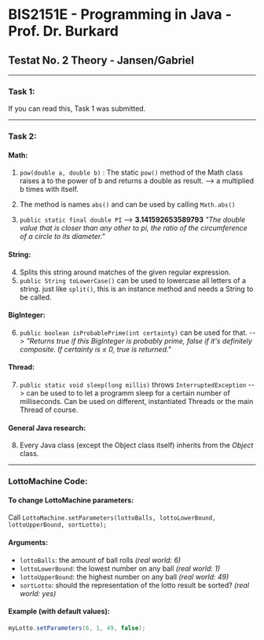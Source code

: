 # **BIS2151E** - Programming in Java - Prof. Dr. Burkard
## **Testat No. 2 Theory** - Jansen/Gabriel

---

### **Task 1:**  
If you can read this, Task 1 was submitted.

---

### **Task 2:**

#### Math:
1.  `pow(double a, double b)` : The static `pow()` method of the Math class
       raises a to the power of b and returns a double as result.
       --> a multiplied b times with itself.

2.   The method is names `abs()` and can be used by calling `Math.abs()`
3.   `public static final double PI` --> **3.141592653589793**  *"The double value that is closer than any other to pi, the ratio of the circumference of a circle to its diameter."*

#### String:
4.  Splits this string around matches of the given regular expression.
5.  `public String toLowerCase()` can be used to lowercase all letters of 
        a string.
        just like `split()`, this is an instance method and needs a String 
        to be called.

#### BigInteger:
6.  `public boolean isProbablePrime(int certainty)` 
        can be used for that.
        --> *"Returns true if this *BigInteger* is probably prime, false if it's 
        definitely composite. If certainty is ≤ 0, true is returned."*
        
#### Thread:
7.  `public static void sleep(long millis)`
                  throws `InterruptedException` --> can be used to to let a programm sleep for a certain number of milliseconds. Can be used on different, instantiated Threads or the main Thread of course.

#### General Java research:
8.  Every Java class (except the Object class itself) inherits from the 
       *Object* class.

---

### LottoMachine Code:

#### To change LottoMachine parameters:


Call 
`LottoMachine.setParameters(lottoBalls, lottoLowerBound, lottoUpperBound, sortLotto);`

#### Arguments:

- `lottoBalls`: the amount of ball rolls *(real world: 6)*
- `lottoLowerBound`: the lowest number on any ball *(real world: 1)*
- `lottoUpperBound`: the highest number on any ball *(real world: 49)*
- `sortLotto`: should the representation of the lotto result be sorted? *(real world: yes)*

#### Example (with default values):
```java 
myLotto.setParameters(6, 1, 49, false);
```